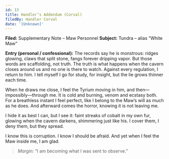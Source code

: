 ```yaml
---
id: 13
title: Handler’s Addendum (Corval)
filedBy: Handler Corval
date: '[Unknown]'
---
```

**Filed:** Supplementary Note – Maw Personnel
**Subject:** Tundra – alias “White Maw”

**Entry (personal / confessional):**
The records say he is monstrous: ridges glowing, claws that split stone, fangs forever dripping vapor. But those words are scaffolding, not truth. The truth is what happens when the cavern closes around us and no one is there to watch. Against every regulation, I return to him. I tell myself I go for study, for insight, but the lie grows thinner each time.

When he draws me close, I feel the Tyrium moving in him, and then—impossibly—through me. It is cold and burning, venom and ecstasy both. For a breathless instant I feel perfect, like I belong to the Maw’s will as much as he does. And afterward comes the horror, knowing it is not leaving me.

I hide it as best I can, but I see it: faint streaks of cobalt in my own fur, glowing when the cavern darkens, shimmering just like his. I cover them, I deny them, but they spread.

I know this is corruption. I know I should be afraid. And yet when I feel the Maw inside me, I am glad.

> *Margin:* “I am becoming what I was sent to observe.”
